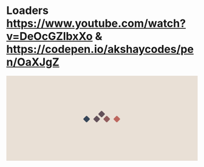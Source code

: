 # Loaders https://www.youtube.com/watch?v=DeOcGZlbxXo & https://codepen.io/akshaycodes/pen/OaXJgZ
<p align="center">
  <img src="preview.png" alt="preview del proyecto"  width="1600">
</p>